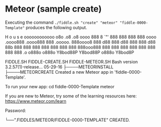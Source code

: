 Meteor (sample create)
======

Executing the command `./fiddle.sh "create" "meteor" "fiddle-0000-Template"` produces the following output.

H o u s e
oooooooooooo  o8o        .o8        .o8  oooo
 888       8  `"'        888        888   888
 888         oooo   .oooo888   .oooo888   888   .ooooo.
 888oooo8     888  d88   888  d88   888   888  d88   88b
 888          888  888   888  888   888   888  888ooo888
 888          888  888   888  888   888   888  888    .o
o888o        o888o  Y8bod88P   Y8bod88P  o888o  Y8bod8P

FIDDLE.SH
FIDDLE-CREATE.SH
FIDDLE-METEOR.SH
Bash version 3.2.57(1)-release...
05-29-16
├────METEORINSTALL
├────METEORCREATE
Created a new Meteor app in 'fiddle-0000-Template'.

To run your new app:
  cd fiddle-0000-Template
  meteor

If you are new to Meteor, try some of the learning resources here:
  https://www.meteor.com/learn

Password:

└──".FIDDLES/METEOR/FIDDLE-0000-TEMPLATE" CREATED.